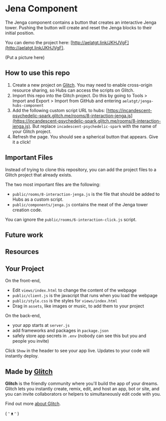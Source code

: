 # Jena Component

The Jenga component contains a button that creates an interactive Jenga tower. Pushing the button will create and reset the Jenga blocks to their initial position.

You can demo the project here: [http://aelatgt.link/JKHJVgF](http://aelatgt.link/JKHJVgF).

(Put a picture here)

## How to use this repo

1. Create a new project on [Glitch](https://glitch.com/). You may need to enable cross-origin resource sharing, so Hubs can access the scripts on Glitch.
2. Import this repo into the Glitch project. Do this by going to Tools > Import and Export > Import from GitHub and entering `aelatgt/jenga-hubs-component`
3. Add the following custom script URL to hubs: [https://incandescent-psychedelic-spark.glitch.me/rooms/8-interaction-jenga.js](https://incandescent-psychedelic-spark.glitch.me/rooms/8-interaction-jenga.js). But replace `incadescent-psychedelic-spark` with the name of your Glitch project.
4. Refresh the page. You should see a spherical button that appears. Give it a click!

## Important Files

Instead of trying to clone this repository, you can add the project files to a Glitch project that already exists.

The two most important files are the following:
- `public/rooms/8-interaction-jenga.js` is the file that should be added to Hubs as a custom script.
- `public/components/jenga.js` contains the meat of the Jenga tower creation code.

You can ignore the `public/rooms/6-interaction-click.js` script.

## Future work

## Resources



## Your Project

On the front-end,

- Edit `views/index.html` to change the content of the webpage
- `public/client.js` is the javacript that runs when you load the webpage
- `public/style.css` is the styles for `views/index.html`
- Drag in `assets`, like images or music, to add them to your project

On the back-end,

- your app starts at `server.js`
- add frameworks and packages in `package.json`
- safely store app secrets in `.env` (nobody can see this but you and people you invite)

Click `Show` in the header to see your app live. Updates to your code will instantly deploy.


## Made by [Glitch](https://glitch.com/)

**Glitch** is the friendly community where you'll build the app of your dreams. Glitch lets you instantly create, remix, edit, and host an app, bot or site, and you can invite collaborators or helpers to simultaneously edit code with you.

Find out more [about Glitch](https://glitch.com/about).

( ᵔ ᴥ ᵔ )
